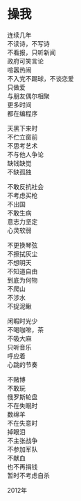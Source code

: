 # 操我

连续几年  
不读诗，不写诗  
不看报，只听新闻  
政府可笑言论  
喧嚣热闹  
不入党不踢球，不谈恋爱  
只做爱  
与朋友偶尔相聚  
更多时间  
都在编程序  

天黑下来时  
不伫立窗前  
不思考艺术  
不与他人争论  
缺钱缺觉  
不缺孤独  

不敢反抗社会  
不考虑买枪  
不出国  
不敢生病  
意志力坚定  
心灵软弱  

不更换琴弦  
不擦拭灰尘  
不想明天  
不知道自由  
到底为何物  
不爬山  
不涉水  
不捉泥鳅  

闲暇时光少  
不喝咖啡，茶  
不吸大麻  
只听音乐  
呼应着  
心跳的节奏  

不赌博  
不敢玩  
俄罗斯轮盘  
不在失眠时  
数绵羊  
不在失意时  
掉眼泪  
不主张战争  
不参加军队  
不献血  
也不再捐钱  
暂时不考虑自杀  

2012年
